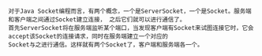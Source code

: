     对于Java Socket编程而言，有两个概念，一个是ServerSocket，一个是Socket。服务端和客户端之间通过Socket建立连接， 之后它们就可以进行通信了。
    首先ServerSocket将在服务端监听某个端口，当发现客户端有Socket来试图连接它时，它会accept该Socket的连接请求，同时在服务端建立一个对应的
    Socket与之进行通信。这样就有两个Socket了，客户端和服务端各一个。
